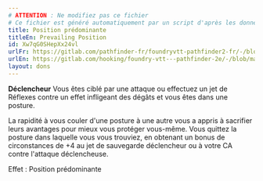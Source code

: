 ```yaml
---
# ATTENTION : Ne modifiez pas ce fichier
# Ce fichier est généré automatiquement par un script d'après les données du module Foundry VTT officiel et de sa traduction
title: Position prédominante
titleEn: Prevailing Position
id: Xw7qG0SHepXx24vl
urlFr: https://gitlab.com/pathfinder-fr/foundryvtt-pathfinder2-fr/-/blob/master/data/feats/Xw7qG0SHepXx24vl.htm
urlEn: https://gitlab.com/hooking/foundry-vtt---pathfinder-2e/-/blob/master/packs/data/feats.db/prevailing-position.json
layout: dons
---
```

**Déclencheur** Vous êtes ciblé par une attaque ou effectuez un jet de Réflexes contre un effet infligeant des dégâts et vous êtes dans une posture.

La rapidité à vous couler d'une posture à une autre vous a appris à sacrifier leurs avantages pour mieux vous protéger vous-même. Vous quittez la posture dans laquelle vous vous trouviez, en obtenant un bonus de circonstances de +4 au jet de sauvegarde déclencheur ou à votre CA contre l'attaque déclencheuse.

Effet : Position prédominante
